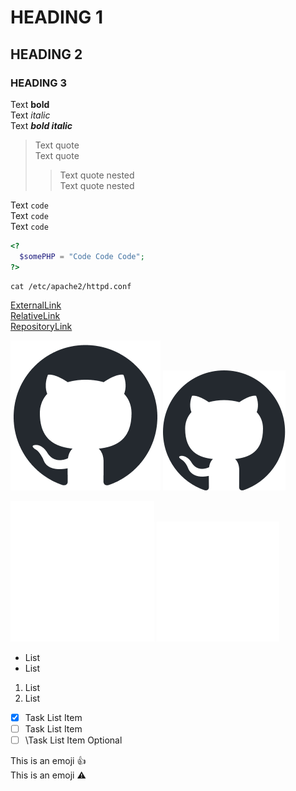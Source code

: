 # HEADING 1
## HEADING 2
### HEADING 3

Text **bold**  
Text *italic*  
Text ***bold italic***  

> Text quote  
> Text quote  
> > Text quote nested  
> > Text quote nested  

Text `code`  
Text `code`  
Text `code`  

```php
<?
  $somePHP = "Code Code Code";
?>
```

```shell
cat /etc/apache2/httpd.conf
```

[ExternalLink](https://www.google.com/)  
[RelativeLink](MarkdownEmoji.md)  
[RepositoryLink](/_DOCs/GitHub/MarkdownEmoji.md)  

![Alt Text](img/github-mark.png)
![Alt Text](img/github-mark.svg "Hover Text")  

![Alt Text](/_DOCs/GitHub/img/github-mark-white.png)
![Alt Text](/_DOCs/GitHub/img/github-mark-white.svg "Hover Text")  

- List
- List

1. List
2. List

- [x] Task List Item
- [ ] Task List Item
- [ ] \Task List Item Optional

This is an emoji :+1:  
This is an emoji :warning:  
